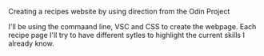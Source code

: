 Creating a recipes website by using direction from the Odin Project

I'll be using the commaand line, VSC and CSS to create the webpage.
Each recipe page I'll try to have different sytles to highlight the current
skills I already know.